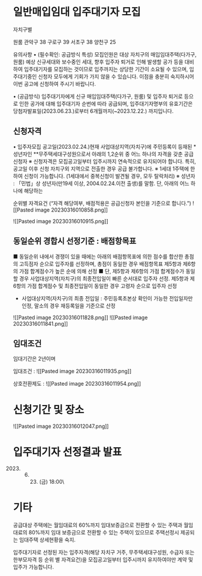# 일반매입임대 입주대기자 모집

자치구별

원룸
관악구 38
구로구 39
서초구 38
양천구 25

유의사항 
• (필수확인: 공급방식 특성) 모집인원은 대상 자치구의 매입임대주택(다가구,원룸) 예상 신규세대와 보수중인 세대, 향후 입주자 퇴거로 인해 발생할 공가 등을 대비하여 입주대기자를 모집하는 것이므로 입주까지는 상당한 기간이 소요될 수 있으며, 입주대기중인 신청자 모두에게 기회가 가지 않을 수 있습니다. 이점을 충분히 숙지하시어 이번 공고에 신청하여 주시기 바랍니다.

• (공급방식) 입주대기자에게 신규 매입임대주택(다가구, 원룸) 및 입주자 퇴거로 등으로 인한 공가에 대해 입주대기자 순번에 따라 공급되며, 입주대기자명부의 유효기간은 당첨자발표일(2023.06.23.)로부터 6개월까지(~2023.12.22.) 까지입니다.


## 신청자격 

• 입주자모집 공고일(2023.02.24.)현재 사업대상지역(자치구)에 주민등록이 등재된 *성년자인 **무주택세대구성원으로서 아래의 1,2순위 중 어느 하나의 자격을 갖춘 공급신청자 
※ 신청자격은 모집공고일부터 입주시까지 연속적으로 유지되어야 합니다. 특히, 공고일 이후 신청 자치구외 지역으로 전출한 경우 공급 불가합니다. 
※ 1세대 1주택에 한하여 신청이 가능합니다. (1세대에서 중복신청이 발견될 경우, 모두 탈락처리) 
※ 성년자 : 「민법」상 성년자(만19세 이상, 2004.02.24.이전 출생)를 말함. 단, 아래의 어느 하나에 해당하는

순위별 자격요건 (“자격 해당여부, 배점적용은 공급신청자 본인을 기준으로 합니다.”)
![[Pasted image 20230316010858.png]]

![[Pasted image 20230316010915.png]]

## 동일순위 경합시 선정기준 : 배점항목표

■ 동일순위 내에서 경쟁이 있을 때에는 아래의 배점항목표에 의한 점수를 합산한 총점의 고득점자 순으로 입주자를 선정하며, 총점이 동일한 경우 배점항목표 제5항과 제6항의 가점 합계점수가 높은 순에 의해 선정 
■ 단, 제5항과 제6항의 가점 합계점수가 동일할 경우 사업대상지역(자치구)의 최종전입일이 빠른 순서대로 입주자 선정. 제5항과 제6항의 가점 합계점수 및 최종전입일이 동일한 경우 고령자 순으로 입주자 선정 
* 사업대상지역(자치구)의 최종 전입일 : 주민등록초본상 확인이 가능한 전입일자만 인정, 말소의 경우 재등록일을 기준으로 산정


![[Pasted image 20230316011828.png]]
![[Pasted image 20230316011841.png]]

## 임대조건

임대기간은 2년이며

임대조건 : ![[Pasted image 20230316011935.png]]

상호전환제도 :
![[Pasted image 20230316011954.png]]


# 신청기간 및 장소

![[Pasted image 20230316012047.png]]

# 입주대기자 선정결과 발표

2023. 06. 23. (금) 18:00\


# 기타

공급대상 주택에는 월임대료의 60%까지 임대보증금으로 전환할 수 있는 주택과 월임대료의 80%까지 임대 보증금으로 전환할 수 있는 주택이 있으므로 주택선정시 제공되는 임대주택 상세현황을 숙지.

입주대기자로 선정된 자는 입주자격(해당 자치구 거주, 무주택세대구성원, 수급자 또는 한부모자격 등 순위 별 자격요건)을 모집공고일부터 입주시까지 유지하여야만 계약 및 입주가 가능합니다.
